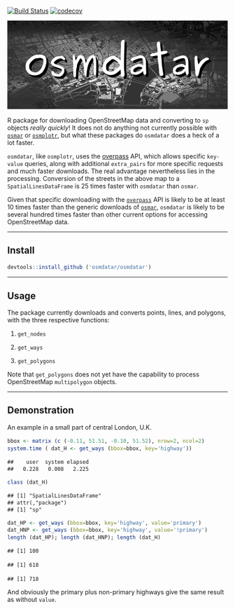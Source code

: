 [![Build Status](https://travis-ci.org/osmdatar/osmdatar.svg?branch=master)](https://travis-ci.org/osmdatar/osmdatar) [![codecov](https://codecov.io/gh/osmdatar/osmdatar/branch/master/graph/badge.svg)](https://codecov.io/gh/osmdatar/osmdatar)

![](./figure/map.png)

R package for downloading OpenStreetMap data and converting to `sp` objects *really quickly*! It does not do anything not currently possible with [`osmar`](https://cran.r-project.org/package=osmar) or [`osmplotr`](https://cran.r-project.org/package=osmplotr), but what these packages do `osmdatar` does a heck of a lot faster.

`osmdatar`, like `osmplotr`, uses the [overpass](http://overpass-api.de/) API, which allows specific `key-value` queries, along with additional `extra_pairs` for more specific requests and much faster downloads. The real advantage nevertheless lies in the processing. Conversion of the streets in the above map to a `SpatialLinesDataFrame` is 25 times faster with `osmdatar` than `osmar`.

Given that specific downloading with the [`overpass`](http://overpass-api.de/) API is likely to be at least 10 times faster than the generic downloads of [`osmar`](https://cran.r-project.org/package=osmar), `osmdatar` is likely to be several hundred times faster than other current options for accessing OpenStreetMap data.

------------------------------------------------------------------------

Install
-------

``` r
devtools::install_github ('osmdatar/osmdatar')
```

------------------------------------------------------------------------

Usage
-----

The package currently downloads and converts points, lines, and polygons, with the three respective functions:

1.  `get_nodes`

2.  `get_ways`

3.  `get_polygons`

Note that `get_polygons` does not yet have the capability to process OpenStreetMap `multipolygon` objects.

------------------------------------------------------------------------

Demonstration
-------------

An example in a small part of central London, U.K.

``` r
bbox <- matrix (c (-0.11, 51.51, -0.10, 51.52), nrow=2, ncol=2) 
system.time ( dat_H <- get_ways (bbox=bbox, key='highway'))
```

    ##    user  system elapsed 
    ##   0.228   0.008   2.225

``` r
class (dat_H)
```

    ## [1] "SpatialLinesDataFrame"
    ## attr(,"package")
    ## [1] "sp"

``` r
dat_HP <- get_ways (bbox=bbox, key='highway', value='primary')
dat_HNP <- get_ways (bbox=bbox, key='highway', value='!primary')
length (dat_HP); length (dat_HNP); length (dat_H)
```

    ## [1] 100

    ## [1] 618

    ## [1] 718

And obviously the primary plus non-primary highways give the same result as without `value`.
